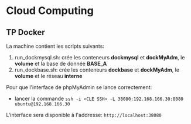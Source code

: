# Cloud Computing

## TP Docker 

La machine contient les scripts suivants:
1.	run_dockmysql.sh: crée les conteneurs **dockmysql** et **dockMyAdm**, le **volume** et la base de donnée **BASE_A**
2.	run_dockbase.sh: crée les conteneurs **dockbase** et **dockMyAdm**, le **volume** et le réseau **interne**

Pour que l'interface de phpMyAdmin se lance correctement:
*	lancer la commande `ssh -i <CLE SSH> -L 38080:192.168.166.30:8080 ubuntu@192.168.166.30`

L'interface sera disponible à l'addresse: `http://localhost:38080`
